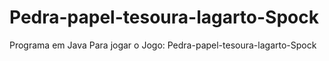 # Pedra-papel-tesoura-lagarto-Spock
Programa em Java Para jogar o Jogo: Pedra-papel-tesoura-lagarto-Spock
